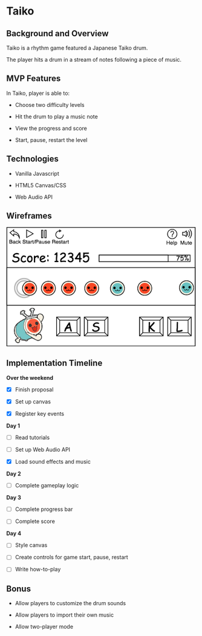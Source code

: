 # Taiko

## Background and Overview

Taiko is a rhythm game featured a Japanese Taiko drum.

The player hits a drum in a stream of notes following a piece of music.

## MVP Features

In Taiko, player is able to:

- Choose two difficulty levels

- Hit the drum to play a music note

- View the progress and score

- Start, pause, restart the level

## Technologies

- Vanilla Javascript

- HTML5 Canvas/CSS

- Web Audio API

## Wireframes

![Taiko](./wireframe.png)

## Implementation Timeline

__Over the weekend__

- [x] Finish proposal

- [x] Set up canvas

- [x] Register key events

__Day 1__

- [ ] Read tutorials

- [ ] Set up Web Audio API

- [x] Load sound effects and music

__Day 2__

- [ ] Complete gameplay logic

__Day 3__

- [ ] Complete progress bar

- [ ] Complete score

__Day 4__

- [ ] Style canvas

- [ ] Create controls for game start, pause, restart

- [ ] Write how-to-play

## Bonus

- Allow players to customize the drum sounds

- Allow players to import their own music

- Allow two-player mode
